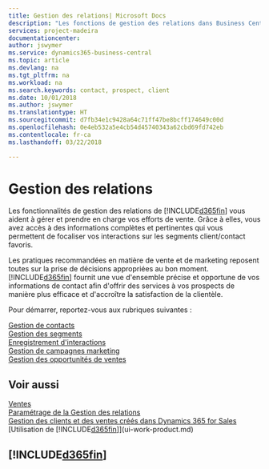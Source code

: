 ```yaml
---
title: Gestion des relations| Microsoft Docs
description: "Les fonctions de gestion des relations dans Business Central prennent en charge vos efforts en matière de vente et vous permettent d'accéder à des informations sur les contacts et les prospects afin de pouvoir servir vos clients efficacement."
services: project-madeira
documentationcenter: 
author: jswymer
ms.service: dynamics365-business-central
ms.topic: article
ms.devlang: na
ms.tgt_pltfrm: na
ms.workload: na
ms.search.keywords: contact, prospect, client
ms.date: 10/01/2018
ms.author: jswymer
ms.translationtype: HT
ms.sourcegitcommit: d7fb34e1c9428a64c71ff47be8bcff174649c00d
ms.openlocfilehash: 0e4eb532a5e4cb54d45740343a62cbd69fd742eb
ms.contentlocale: fr-ca
ms.lasthandoff: 03/22/2018

---
```

# <a name="managing-relationships"></a>Gestion des relations
Les fonctionnalités de gestion des relations de [!INCLUDE[d365fin](includes/d365fin_md.md)] vous aident à gérer et prendre en charge vos efforts de vente. Grâce à elles, vous avez accès à des informations complètes et pertinentes qui vous permettent de focaliser vos interactions sur les segments client/contact favoris.

Les pratiques recommandées en matière de vente et de marketing reposent toutes sur la prise de décisions appropriées au bon moment. [!INCLUDE[d365fin](includes/d365fin_md.md)] fournit une vue d'ensemble précise et opportune de vos informations de contact afin d'offrir des services à vos prospects de manière plus efficace et d'accroître la satisfaction de la clientèle.

Pour démarrer, reportez-vous aux rubriques suivantes :

[Gestion de contacts](marketing-contacts.md)  
[Gestion des segments](marketing-segments.md)  
[Enregistrement d'interactions](marketing-interactions.md)  
[Gestion de campagnes marketing](marketing-campaigns.md)  
[Gestion des opportunités de ventes](marketing-manage-sales-opportunities.md)

## <a name="see-also"></a>Voir aussi
[Ventes](sales-manage-sales.md)  
[Paramétrage de la Gestion des relations](marketing-setup-marketing.md)  
[Gestion des clients et des ventes créés dans Dynamics 365 for Sales](marketing-integrate-dynamicscrm.md)  
[Utilisation de [!INCLUDE[d365fin](includes/d365fin_md.md)]](ui-work-product.md)  

## [!INCLUDE[d365fin](includes/free_trial_md.md)]  
 

